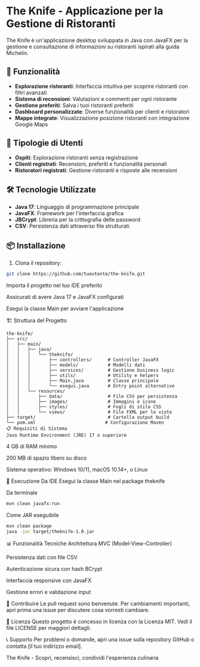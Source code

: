 # The Knife - Applicazione per la Gestione di Ristoranti

The Knife è un'applicazione desktop sviluppata in Java con JavaFX per la gestione e consultazione di informazioni su ristoranti ispirati alla guida Michelin.

## 🚀 Funzionalità

- **Esplorazione ristoranti**: Interfaccia intuitiva per scoprire ristoranti con filtri avanzati
- **Sistema di recensioni**: Valutazioni e commenti per ogni ristorante
- **Gestione preferiti**: Salva i tuoi ristoranti preferiti
- **Dashboard personalizzate**: Diverse funzionalità per clienti e ristoratori
- **Mappe integrate**: Visualizzazione posizione ristoranti con integrazione Google Maps

## 👥 Tipologie di Utenti

- **Ospiti**: Esplorazione ristoranti senza registrazione
- **Clienti registrati**: Recensioni, preferiti e funzionalità personali
- **Ristoratori registrati**: Gestione ristoranti e risposte alle recensioni

## 🛠️ Tecnologie Utilizzate

- **Java 17**: Linguaggio di programmazione principale
- **JavaFX**: Framework per l'interfaccia grafica
- **JBCrypt**: Libreria per la crittografia delle password
- **CSV**: Persistenza dati attraverso file strutturati

## 📦 Installazione

1. Clona il repository:
```bash
git clone https://github.com/tuoutente/the-knife.git
```
Importa il progetto nel tuo IDE preferito

Assicurati di avere Java 17 e JavaFX configurati

Esegui la classe Main per avviare l'applicazione

🏗️ Struttura del Progetto
```text
the-knife/
├── src/
│   ├── main/
│   │   ├── java/
│   │   │   └── theknife/
│   │   │       ├── controllers/      # Controller JavaFX
│   │   │       ├── models/           # Modelli dati
│   │   │       ├── services/         # Gestione business logic
│   │   │       ├── utils/            # Utility e helpers
│   │   │       ├── Main.java         # Classe principale
│   │   │       └── esegui.java       # Entry point alternativo
│   │   └── resources/
│   │       ├── data/                 # File CSV per persistenza
│   │       ├── images/               # Immagini e icone
│   │       ├── styles/               # Fogli di stile CSS
│   │       └── views/                # File FXML per le viste
├── target/                           # Cartella output build
└── pom.xml                          # Configurazione Maven
📋 Requisiti di Sistema
Java Runtime Environment (JRE) 17 o superiore
```
4 GB di RAM minimo

200 MB di spazio libero su disco

Sistema operativo: Windows 10/11, macOS 10.14+, o Linux

🚦 Esecuzione
Da IDE
Esegui la classe Main nel package theknife

Da terminale
```bash
mvn clean javafx:run
```
Come JAR eseguibile
```bash
mvn clean package
java -jar target/theknife-1.0.jar
```
📊 Funzionalità Tecniche
Architettura MVC (Model-View-Controller)

Persistenza dati con file CSV

Autenticazione sicura con hash BCrypt

Interfaccia responsive con JavaFX

Gestione errori e validazione input

🤝 Contribuire
Le pull request sono benvenute. Per cambiamenti importanti, apri prima una issue per discutere cosa vorresti cambiare.

📄 Licenza
Questo progetto è concesso in licenza con la Licenza MIT. Vedi il file LICENSE per maggiori dettagli.

📞 Supporto
Per problemi o domande, apri una issue sulla repository GitHub o contatta [il tuo indirizzo email].

The Knife - Scopri, recensisci, condividi l'esperienza culinaria

